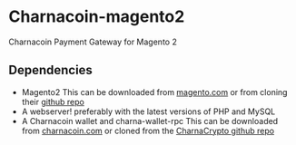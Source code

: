 # Charnacoin-magento2
Charnacoin Payment Gateway for Magento 2

## Dependencies
- Magento2 This can be downloaded from [magento.com](https://magento.com/) or from cloning their [github repo](https://github.com/magento/magento2)
- A webserver! preferably with the latest versions of PHP and MySQL
- A Charnacoin wallet and charna-wallet-rpc This can be downloaded from [charnacoin.com](https://charnacoin.com/#wallet) or cloned from the [CharnaCrypto github repo](https://github.com/charnacrypto/charnacoin)
